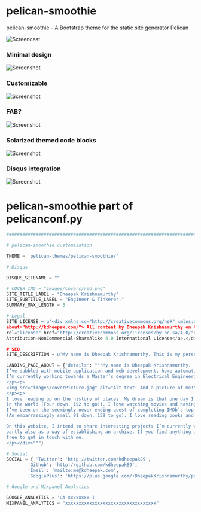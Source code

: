# pelican-smoothie

pelican-smoothie - A Bootstrap theme for the static site generator Pelican

![Screencast](https://raw.githubusercontent.com/kdheepak89/pelican-smoothie/master/screencast.gif)

### Minimal design

![Screenshot](https://raw.githubusercontent.com/kdheepak89/pelican-smoothie/master/screenshot1.png)

### Customizable

![Screenshot](https://raw.githubusercontent.com/kdheepak89/pelican-smoothie/master/screenshot2.png)

### FAB?

![Screenshot](https://raw.githubusercontent.com/kdheepak89/pelican-smoothie/master/screenshot3.png)

### Solarized themed code blocks

![Screenshot](https://raw.githubusercontent.com/kdheepak89/pelican-smoothie/master/screenshot4.png)

### Disqus integration

![Screenshot](https://raw.githubusercontent.com/kdheepak89/pelican-smoothie/master/screenshot5.png)


# pelican-smoothie part of pelicanconf.py

```python
############################################################################

# pelican-smoothie customization

THEME = 'pelican-themes/pelican-smoothie/'

# Disqus

DISQUS_SITENAME = ""

# COVER_IMG = "images/covers/red.png"
SITE_TITLE_LABEL = "Dheepak Krishnamurthy"
SITE_SUBTITLE_LABEL = "Engineer & Tinkerer."
SUMMARY_MAX_LENGTH = 5

# Legal
SITE_LICENSE = u'<div xmlns:cc="http://creativecommons.org/ns#" xmlns:dct="http://purl.org/dc/terms/"
about="http://kdheepak.com/"> All content by Dheepak Krishnamurthy on this page is licensed under a <a
rel="license" href="http://creativecommons.org/licenses/by-nc-sa/4.0/">Creative Commons
Attribution-NonCommercial-ShareAlike 4.0 International License</a>.</div>'

# SEO
SITE_DESCRIPTION = u'My name is Dheepak Krishnamurthy. This is my personal blog.'

LANDING_PAGE_ABOUT = {'details': """My name is Dheepak Krishnamurthy. 
I’ve dabbled with mobile application and web development, home automation and photography. 
I’m currently working towards a Master’s degree in Electrical Engineering.
</p><p>
<img src="images/coverPicture.jpg" alt="Alt text! And a picture of me!" style="width:100%">
</p><p>
I love reading up on the history of places. My dream is that one day I’d have travelled to every country
in the world (Four down, 192 to go!). I love watching movies and having discussions with friends about them. 
I’ve been on the seemingly never ending quest of completing IMDb’s top 250 movies of all time 
(An embarrassingly small 91 down, 159 to go). I love reading books and comic books. 

On this website, I intend to share interesting projects I’m currently working on or have worked on in the past,
partly also as a way of establishing an archive. If you find anything interesting, feel absolutely 
free to get in touch with me.
</p></div>"""}

# Social
SOCIAL = { 'Twitter': 'http://twitter.com/kdheepak89',
        'Github': 'http://github.com/kdheepak89',
        'Email': 'mailto:me@kdheepak.com',
        'GooglePlus': 'https://plus.google.com/+DheepakKrishnamurthy/posts'}

# Google and Mixpanel Analytics

GOOGLE_ANALYTICS = 'UA-xxxxxxxx-1'
MIXPANEL_ANALYTICS = "xxxxxxxxxxxxxxxxxxxxxxxxxxxxxxxxxx"
```
